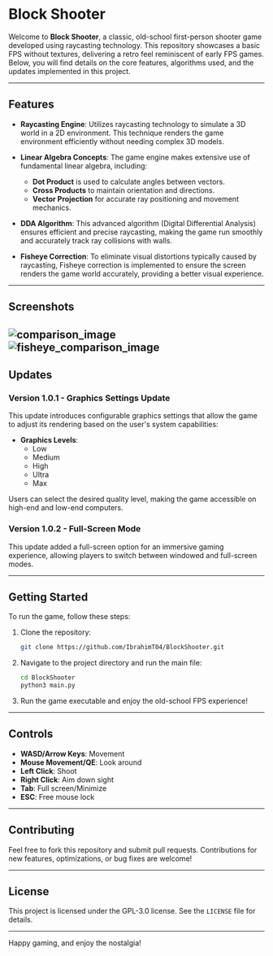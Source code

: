 # Block Shooter

Welcome to **Block Shooter**, a classic, old-school first-person shooter game developed using raycasting technology. This repository showcases a basic FPS without textures, delivering a retro feel reminiscent of early FPS games. Below, you will find details on the core features, algorithms used, and the updates implemented in this project.

---

## Features

- **Raycasting Engine**: Utilizes raycasting technology to simulate a 3D world in a 2D environment. This technique renders the game environment efficiently without needing complex 3D models.
  
- **Linear Algebra Concepts**: The game engine makes extensive use of fundamental linear algebra, including:
  - **Dot Product** is used to calculate angles between vectors.
  - **Cross Products** to maintain orientation and directions.
  - **Vector Projection** for accurate ray positioning and movement mechanics.

- **DDA Algorithm**: This advanced algorithm (Digital Differential Analysis) ensures efficient and precise raycasting, making the game run smoothly and accurately track ray collisions with walls.

- **Fisheye Correction**: To eliminate visual distortions typically caused by raycasting, Fisheye correction is implemented to ensure the screen renders the game world accurately, providing a better visual experience.

---

## Screenshots

![comparison_image](https://github.com/user-attachments/assets/65ddfae7-6a65-43ad-adc8-65ef1b12a711)
![fisheye_comparison_image](https://github.com/user-attachments/assets/06c173be-279e-4bd2-8aaa-d10d1b8b02b8)
---

## Updates

### Version 1.0.1 - Graphics Settings Update
This update introduces configurable graphics settings that allow the game to adjust its rendering based on the user's system capabilities:
- **Graphics Levels**: 
  - Low
  - Medium
  - High
  - Ultra
  - Max

Users can select the desired quality level, making the game accessible on high-end and low-end computers.

### Version 1.0.2 - Full-Screen Mode
This update added a full-screen option for an immersive gaming experience, allowing players to switch between windowed and full-screen modes.

---

## Getting Started

To run the game, follow these steps:

1. Clone the repository:
   ```bash
   git clone https://github.com/IbrahimT04/BlockShooter.git
   ```

2. Navigate to the project directory and run the main file:
   ```bash
   cd BlockShooter
   python3 main.py
   ```

3. Run the game executable and enjoy the old-school FPS experience!

---

## Controls

- **WASD/Arrow Keys**: Movement
- **Mouse Movement/QE**: Look around
- **Left Click**: Shoot
- **Right Click**: Aim down sight
- **Tab**: Full screen/Minimize
- **ESC**: Free mouse lock

---

## Contributing

Feel free to fork this repository and submit pull requests. Contributions for new features, optimizations, or bug fixes are welcome!

---

## License

This project is licensed under the GPL-3.0 license. See the `LICENSE` file for details.

---

Happy gaming, and enjoy the nostalgia!
